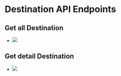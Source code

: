 # Destination API Endpoints
## Get all Destination
-
    <img src="https://github.com/IhtishamTac/RepoImage/blob/main/Destination%20API/get-all-destination.png">
## Get detail Destination
-
    <img src="https://github.com/IhtishamTac/RepoImage/blob/main/Destination%20API/detail-destination.png">
